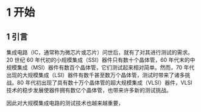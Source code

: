 # 1 开始


## 1 引言

集成电路（IC，通常称为微芯片或芯片）问世后，就有了对其进行测试的需求。20 世纪 60 年代初的小规模集成（SSI）器件只有数十个晶体管，60 年代末的中规模集成（MSI）器件有数百个晶体管，它们测试起来相对简单。然而，70 年代出现的大规模集成（LSI）器件有数千甚至数万个晶体管，测试时带来了诸多挑战。80 年代初出现了具有数十万个晶体管的超大规模集成（VLSI）器件，VLSI 技术的稳步发展使器件拥有数亿个晶体管，也带来许多新的测试挑战。

因此对大规模集成电路的测试技术也越来越重要，


